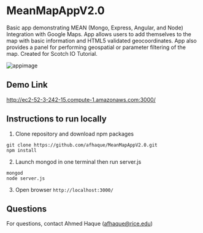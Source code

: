 # MeanMapAppV2.0
Basic app demonstrating MEAN (Mongo, Express, Angular, and Node) Integration with Google Maps. App allows users to add themselves to the map with basic information and HTML5 validated geocoordinates. App also provides a panel for performing geospatial or parameter filtering of the map. Created for Scotch IO Tutorial.

![appimage](https://raw.githubusercontent.com/afhaque/MeanMapAppV2.0/master/Resources/AppImage.png)


## Demo Link

http://ec2-52-3-242-15.compute-1.amazonaws.com:3000/

 
## Instructions to run locally 

1) Clone repository and download npm packages 

```
git clone https://github.com/afhaque/MeanMapAppV2.0.git
npm install
```

2) Launch mongod in one terminal then run server.js

````
mongod
node server.js
````

3) Open browser `http://localhost:3000/`

## Questions

For questions, contact Ahmed Haque (afhaque@rice.edu)

